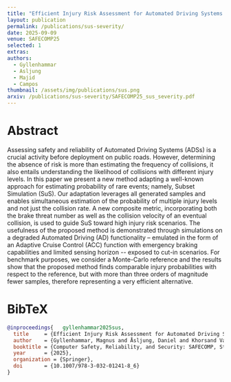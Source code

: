 ```yaml
---
title: "Efficient Injury Risk Assessment for Automated Driving Systems Using Subset Simulation"
layout: publication
permalink: /publications/sus-severity/
date: 2025-09-09
venue: SAFECOMP25
selected: 1
extras:
authors:
  - Gyllenhammar
  - Asljung
  - Majid
  - Campos
thumbnail: /assets/img/publications/sus.png
arxiv: /publications/sus-severity/SAFECOMP25_sus_severity.pdf
---
```


# Abstract
Assessing safety and reliability of Automated Driving Systems (ADSs) is a crucial activity before deployment on public roads. However, determining the absence of risk is more than estimating the frequency of collisions, it also entails understanding the likelihood of collisions with different injury levels. In this paper we present a new method adapting a well-known approach for estimating probability of rare events; namely, Subset Simulation (SuS). Our adaptation leverages all generated samples and enables simultaneous estimation of the probability of multiple injury levels and not just the collision rate. A new composite metric, incorporating both the brake threat number as well as the collision velocity of an eventual collision, is used to guide SuS toward high injury risk scenarios. The usefulness of the proposed method is demonstrated through simulations on a degraded Automated Driving (AD) functionality – emulated in the form of an Adaptive Cruise Control (ACC) function with emergency braking capabilities and limited sensing horizon -- exposed to cut-in scenarios. For benchmark purposes, we consider a Monte-Carlo reference and the results show that the proposed method finds comparable injury probabilities with respect to the reference, but with more than three orders of magnitude fewer samples, therefore representing a very efficient alternative.  

# BibTeX
```bibtex
@inproceedings{   gyllenhammar2025sus,
  title     = {Efficient Injury Risk Assessment for Automated Driving Systems Using Subset Simulation},
  author    = {Gyllenhammar, Magnus and Åsljung, Daniel and Khorsand Vakilzadeh, Majid and Rodrigues de Campos, Gabriel},
  booktitle = {Computer Safety, Reliability, and Security: SAFECOMP, Stockholm, Sweden, September 10-12},
  year      = {2025},
  organization = {Springer},
  doi       = {10.1007/978-3-032-01241-8_6}
}
```
